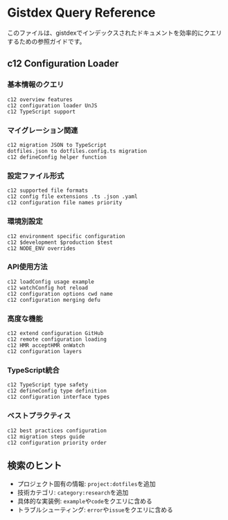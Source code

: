 # Gistdex Query Reference

このファイルは、gistdexでインデックスされたドキュメントを効率的にクエリするための参照ガイドです。

## c12 Configuration Loader

### 基本情報のクエリ

```
c12 overview features
c12 configuration loader UnJS
c12 TypeScript support
```

### マイグレーション関連

```
c12 migration JSON to TypeScript
dotfiles.json to dotfiles.config.ts migration
c12 defineConfig helper function
```

### 設定ファイル形式

```
c12 supported file formats
c12 config file extensions .ts .json .yaml
c12 configuration file names priority
```

### 環境別設定

```
c12 environment specific configuration
c12 $development $production $test
c12 NODE_ENV overrides
```

### API使用方法

```
c12 loadConfig usage example
c12 watchConfig hot reload
c12 configuration options cwd name
c12 configuration merging defu
```

### 高度な機能

```
c12 extend configuration GitHub
c12 remote configuration loading
c12 HMR acceptHMR onWatch
c12 configuration layers
```

### TypeScript統合

```
c12 TypeScript type safety
c12 defineConfig type definition
c12 configuration interface types
```

### ベストプラクティス

```
c12 best practices configuration
c12 migration steps guide
c12 configuration priority order
```

## 検索のヒント

- プロジェクト固有の情報: `project:dotfiles`を追加
- 技術カテゴリ: `category:research`を追加
- 具体的な実装例: `example`や`code`をクエリに含める
- トラブルシューティング: `error`や`issue`をクエリに含める

